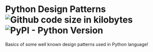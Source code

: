 # Python Design Patterns ![Github code size in kilobytes](https://img.shields.io/badge/code%20size-14.7kB-green.svg) ![PyPI - Python Version](https://img.shields.io/pypi/pyversions/Django.svg)
Basics of some well known design patterns used in Python language!
